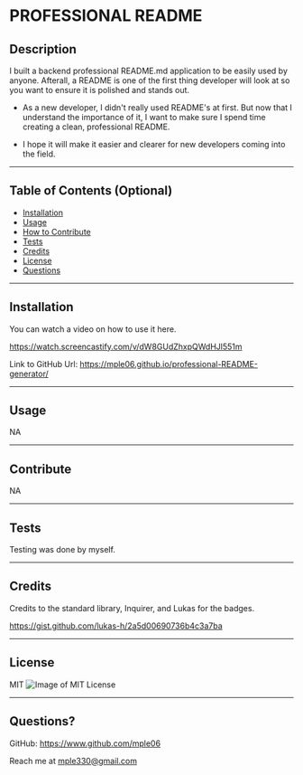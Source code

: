 # PROFESSIONAL README

## Description

I built a backend professional README.md application to be easily used by anyone. Afterall, a README is one of the first thing developer will look at so you want to ensure it is polished and stands out.

 - As a new developer, I didn't really used README's at first. But now that I understand the importance of it, I want to make sure I spend time creating a clean, professional README.
    
 - I hope it will make it easier and clearer for new developers coming into the field.

---

## Table of Contents (Optional)

- [Installation](#installation)
- [Usage](#usage)
- [How to Contribute](#contribute)
- [Tests](#tests)
- [Credits](#credits)
- [License](#license)
- [Questions](#questions)

---

## Installation

You can watch a video on how to use it here.

https://watch.screencastify.com/v/dW8GUdZhxpQWdHJl551m

Link to GitHub Url:
https://mple06.github.io/professional-README-generator/

---

## Usage

NA

---

## Contribute

NA

---

## Tests

Testing was done by myself.

---

## Credits

Credits to the standard library, Inquirer, and Lukas for the badges.

https://gist.github.com/lukas-h/2a5d00690736b4c3a7ba

---

## License

MIT ![Image of MIT License](https://img.shields.io/badge/License-MIT-blue.svg)

---

## Questions?

GitHub: https://www.github.com/mple06

Reach me at mple330@gmail.com

    
